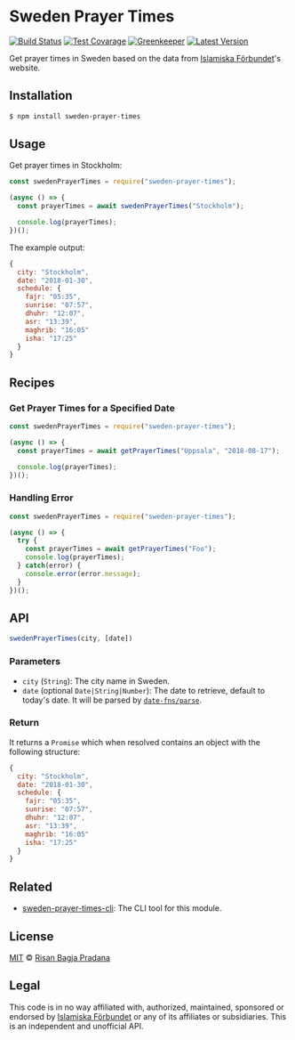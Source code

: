 # Sweden Prayer Times

[![Build Status](https://badgen.net/travis/risan/sweden-prayer-times)](https://travis-ci.org/risan/sweden-prayer-times)
[![Test Covarage](https://badgen.net/codecov/c/github/risan/sweden-prayer-times)](https://codecov.io/gh/risan/sweden-prayer-times)
[![Greenkeeper](https://badges.greenkeeper.io/risan/sweden-prayer-times.svg)](https://greenkeeper.io)
[![Latest Version](https://badgen.net/npm/v/sweden-prayer-times)](https://www.npmjs.com/package/sweden-prayer-times)

Get prayer times in Sweden based on the data from [Islamiska Förbundet](http://www.islamiskaforbundet.se)'s website.

## Installation

```bash
$ npm install sweden-prayer-times
```

## Usage

Get prayer times in Stockholm:

```js
const swedenPrayerTimes = require("sweden-prayer-times");

(async () => {
  const prayerTimes = await swedenPrayerTimes("Stockholm");

  console.log(prayerTimes);
})();
```

The example output:

```js
{
  city: "Stockholm",
  date: "2018-01-30",
  schedule: {
    fajr: "05:35",
    sunrise: "07:57",
    dhuhr: "12:07",
    asr: "13:39",
    maghrib: "16:05"
    isha: "17:25"
  }
}
```

## Recipes

### Get Prayer Times for a Specified Date

```js
const swedenPrayerTimes = require("sweden-prayer-times");

(async () => {
  const prayerTimes = await getPrayerTimes("Uppsala", "2018-08-17");

  console.log(prayerTimes);
})();
```

### Handling Error

```js
const swedenPrayerTimes = require("sweden-prayer-times");

(async () => {
  try {
    const prayerTimes = await getPrayerTimes("Foo");
    console.log(prayerTimes);
  } catch(error) {
    console.error(error.message);
  }
})();
```

## API

```js
swedenPrayerTimes(city, [date])
```

### Parameters

* `city` (`String`): The city name in Sweden.
* `date` (optional `Date|String|Number`): The date to retrieve, default to today's date. It will be parsed by [`date-fns/parse`](https://date-fns.org/docs/parse).

### Return

It returns a `Promise` which when resolved contains an object with the following structure:

```js
{
  city: "Stockholm",
  date: "2018-01-30",
  schedule: {
    fajr: "05:35",
    sunrise: "07:57",
    dhuhr: "12:07",
    asr: "13:39",
    maghrib: "16:05"
    isha: "17:25"
  }
}
```

## Related

* [sweden-prayer-times-cli](https://github.com/risan/sweden-prayer-times-cli): The CLI tool for this module.

## License

[MIT](https://github.com/risan/sweden-prayer-times/blob/master/LICENSE) © [Risan Bagja Pradana](https://bagja.net)

## Legal

This code is in no way affiliated with, authorized, maintained, sponsored or endorsed by [Islamiska Förbundet](http://www.islamiskaforbundet.se) or any of its affiliates or subsidiaries. This is an independent and unofficial API.
